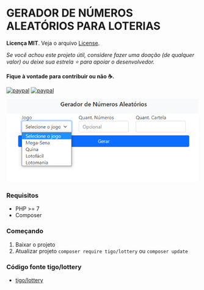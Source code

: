 # GERADOR DE NÚMEROS ALEATÓRIOS PARA LOTERIAS
**Licença MIT**. Veja o arquivo [License](https://github.com/tigoCaval/lottery-number-generator/blob/main/LICENSE).

*Se você achou este projeto útil, considere fazer uma doação (de qualquer valor) ou deixe sua estrela :star: para apoiar o desenvolvedor.* 

**Fique à vontade para contribuir ou não  :coffee:.**

[![paypal](https://www.paypalobjects.com/pt_BR/BR/i/btn/btn_donateCC_LG.gif)](https://www.paypal.com/donate/?hosted_button_id=4XKSCN658G2WU)
[![paypal](https://www.paypalobjects.com/en_US/i/btn/btn_donateCC_LG.gif)](https://www.paypal.com/donate?hosted_button_id=E84APX2Q5Y6XE)

[![](https://github.com/tigoCaval/images/blob/main/web/randomnumber.png)](https://github.com/tigoCaval/lottery-number-generator)

### Requisitos

- PHP >= 7
- Composer

### Começando
1. Baixar o projeto 
2. Atualizar projeto ```composer require tigo/lottery``` ou ```composer update```

### Código fonte tigo/lottery

- [tigo/lottery](https://github.com/tigoCaval/Lottery-Br)
